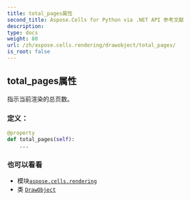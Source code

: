 ```yaml
---
title: total_pages属性
second_title: Aspose.Cells for Python via .NET API 参考文献
description:
type: docs
weight: 80
url: /zh/aspose.cells.rendering/drawobject/total_pages/
is_root: false
---
```

## total_pages属性

指示当前渲染的总页数。
### 定义：
```python
@property
def total_pages(self):
    ...
```

### 也可以看看
* 模块[`aspose.cells.rendering`](../../)
* 类 [`DrawObject`](/cells/python-net/zh/aspose.cells.rendering/drawobject)

